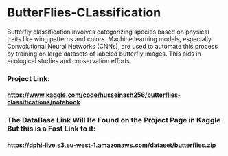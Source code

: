 # ButterFlies-CLassification
Butterfly classification involves categorizing species based on physical traits like wing patterns and colors. Machine learning models, especially Convolutional Neural Networks (CNNs), are used to automate this process by training on large datasets of labeled butterfly images. This aids in ecological studies and conservation efforts.
### Project Link: 
#### https://www.kaggle.com/code/husseinash256/butterflies-classifications/notebook
### The DataBase Link Will Be Found on the Project Page in Kaggle But this is a Fast Link to it:
#### https://dphi-live.s3.eu-west-1.amazonaws.com/dataset/butterflies.zip
